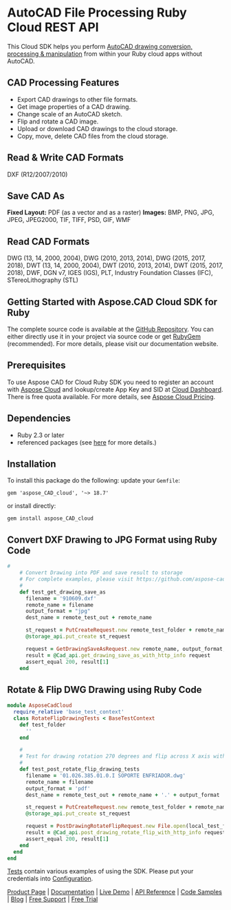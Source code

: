 # AutoCAD File Processing Ruby Cloud REST API

This Cloud SDK helps you perform [AutoCAD drawing conversion, processing & manipulation](https://products.aspose.cloud/cad/ruby) from within your Ruby cloud apps without AutoCAD.

## CAD Processing Features

- Export CAD drawings to other file formats.
- Get image properties of a CAD drawing.
- Change scale of an AutoCAD sketch.
- Flip and rotate a CAD image.
- Upload or download CAD drawings to the cloud storage.
- Copy, move, delete CAD files from the cloud storage.

## Read & Write CAD Formats

DXF (R12/2007/2010)

## Save CAD As

**Fixed Layout:** PDF (as a vector and as a raster)
**Images:** BMP, PNG, JPG, JPEG, JPEG2000, TIF, TIFF, PSD, GIF, WMF

## Read CAD Formats

DWG (13, 14, 2000, 2004), DWG (2010, 2013, 2014), DWG (2015, 2017, 2018), DWT (13, 14, 2000, 2004), DWT (2010, 2013, 2014), DWT (2015, 2017, 2018), DWF, DGN v7, IGES (IGS), PLT, Industry Foundation Classes (IFC), STereoLithography (STL)

## Getting Started with Aspose.CAD Cloud SDK for Ruby

The complete source code is available at the [GitHub Repository](https://github.com/aspose-cad-cloud/aspose-cad-cloud-ruby). You can either directly use it in your project via source code or get [RubyGem](https://rubygems.org/gems/aspose_CAD_cloud) (recommended). For more details, please visit our documentation website.

## Prerequisites

To use Aspose CAD for Cloud Ruby SDK you need to register an account with [Aspose Cloud](https://www.aspose.cloud/) and lookup/create App Key and SID at [Cloud Dashboard](https://dashboard.aspose.cloud/#/apps). There is free quota available. For more details, see [Aspose Cloud Pricing](https://purchase.aspose.cloud/pricing).

## Dependencies

- Ruby 2.3 or later
- referenced packages (see [here](https://github.com/aspose-cad-cloud/aspose-cad-cloud-ruby/blob/master/Gemfile) for more details.)

## Installation

To install this package do the following: update your `Gemfile`:

```console
gem 'aspose_CAD_cloud', '~> 18.7'
```

or install directly:

```console
gem install aspose_CAD_cloud
```

## Convert DXF Drawing to JPG Format using Ruby Code

```ruby
#
    # Convert Drawing into PDF and save result to storage
    # For complete examples, please visit https://github.com/aspose-cad-cloud/aspose-cad-cloud-ruby
    #
    def test_get_drawing_save_as
      filename = '910609.dxf'
      remote_name = filename
      output_format = "jpg"
      dest_name = remote_test_out + remote_name

      st_request = PutCreateRequest.new remote_test_folder + remote_name, File.open(local_test_folder + filename, "r").read
      @storage_api.put_create st_request

      request = GetDrawingSaveAsRequest.new remote_name, output_format, remote_test_folder, nil, nil
      result = @Cad_api.get_drawing_save_as_with_http_info request
      assert_equal 200, result[1]
    end
```

## Rotate & Flip DWG Drawing using Ruby Code

```ruby
module AsposeCadCloud
  require_relative 'base_test_context'
  class RotateFlipDrawingTests < BaseTestContext
    def test_folder
      ''
    end

    #
    # Test for drawing rotation 270 degrees and flip across X axis with specified format and fetch result through response
    #
    def test_post_rotate_flip_drawing_tests
      filename = '01.026.385.01.0.I SOPORTE ENFRIADOR.dwg'
      remote_name = filename
      output_format = 'pdf'
      dest_name = remote_test_out + remote_name + '.' + output_format

      st_request = PutCreateRequest.new remote_test_folder + remote_name, File.open(local_test_folder + filename, "r").read
      @storage_api.put_create st_request

      request = PostDrawingRotateFlipRequest.new File.open(local_test_folder + filename, "r"), output_format, "Rotate270FlipX", remote_test_folder
      result = @Cad_api.post_drawing_rotate_flip_with_http_info request
      assert_equal 200, result[1]
    end
  end
end
```

[Tests](https://github.com/aspose-cad-cloud/aspose-cad-cloud-ruby/blob/master/tests) contain various examples of using the SDK. Please put your credentials into [Configuration](https://github.com/aspose-cad-cloud/aspose-cad-cloud-ruby/blob/master/lib/configuration.rb).

[Product Page](https://products.aspose.cloud/cad/ruby) | [Documentation](https://docs.aspose.cloud/display/cadcloud/Home) | [Live Demo](https://products.aspose.app/cad/family) | [API Reference](https://apireference.aspose.cloud/cad/) | [Code Samples](https://github.com/aspose-cad-cloud/aspose-cad-cloud-ruby) | [Blog](https://blog.aspose.cloud/category/cad/) | [Free Support](https://forum.aspose.cloud/c/cad) | [Free Trial](https://dashboard.aspose.cloud/#/apps)
